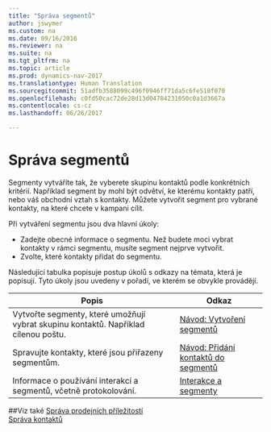 ```yaml
---
title: "Správa segmentů"
author: jswymer
ms.custom: na
ms.date: 09/16/2016
ms.reviewer: na
ms.suite: na
ms.tgt_pltfrm: na
ms.topic: article
ms.prod: dynamics-nav-2017
ms.translationtype: Human Translation
ms.sourcegitcommit: 51adfb3588099c496f0946ff71da5c6fe518f070
ms.openlocfilehash: c0fd50cac72de28d13d04784231050c0a1d3667a
ms.contentlocale: cs-cz
ms.lasthandoff: 06/26/2017

---
```

# <a name="manage-segments"></a>Správa segmentů
Segmenty vytváříte tak, že vyberete skupinu kontaktů podle konkrétních kritérií. Například segment by mohl být odvětví, ke kterému kontakty patří, nebo váš obchodní vztah s kontakty. Můžete vytvořit segment pro vybrané kontakty, na které chcete v kampani cílit.

Při vytváření segmentu jsou dva hlavní úkoly:

* Zadejte obecné informace o segmentu. Než budete moci vybrat kontakty v rámci segmentu, musíte segment nejprve vytvořit.
* Zvolte, které kontakty přidat do segmentu.

Následující tabulka popisuje postup úkolů s odkazy na témata, která je popisují. Tyto úkoly jsou uvedeny v pořadí, ve kterém se obvykle provádějí.

|Popis |Odkaz |
|---|----|
|Vytvořte segmenty, které umožňují vybrat skupinu kontaktů. Například cílenou poštu.|[Návod: Vytvoření segmentů](marketing-how-create-segment.md)|
|Spravujte kontakty, které jsou přiřazeny segmentům.|[Návod: Přidání kontaktů do segmentů](marketing-add-contact-segment.md)|
|Informace o používání interakcí a segmentů, včetně protokolování.|[Interakce a segmenty](marketing-interaction-segments.md)|

##<a name="see-also"></a>Viz také
[Správa prodejních příležitostí](marketing-manage-sales-opportunities.md)  
[Správa kontaktů](marketing-contacts.md)

